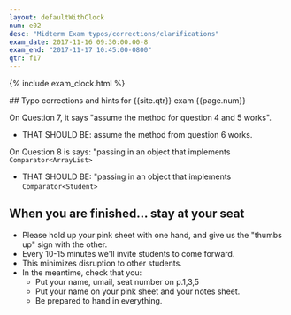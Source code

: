```yaml
---
layout: defaultWithClock
num: e02
desc: "Midterm Exam typos/corrections/clarifications"
exam_date: 2017-11-16 09:30:00.00-8
exam_end: "2017-11-17 10:45:00-0800"
qtr: f17
---
```


{% include exam_clock.html %}

<div style="display:none; clear:both;">
http://ucsb-cs56-f17.github.io/exam/e02/typos/
</div>


<div style="clear:both;" markdown="1">
## Typo corrections and hints for {{site.qtr}} exam {{page.num}}
</div>

On Question 7, it says "assume the method for question 4 and 5 works".
* THAT SHOULD BE: assume the method from question 6 works.

On Question 8 is says: "passing in an object that implements `Comparator<ArrayList>`
* THAT SHOULD BE: "passing in an object that implements `Comparator<Student>`

## When you are finished... stay at your seat 

* Please hold up your pink sheet with one hand, and give us the "thumbs up" sign with the other.  
* Every 10-15 minutes we'll invite students to come forward.
* This minimizes disruption to other students.
* In the meantime, check that you:
   * Put your name, umail, seat number on p.1,3,5
   * Put your name on your pink sheet and your notes sheet.
   * Be prepared to hand in everything.



